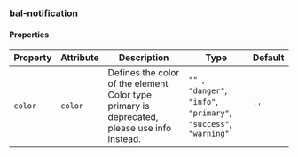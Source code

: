 ### bal-notification
 
#### Properties

| Property | Attribute | Description                                                                                 | Type                                                                        | Default |
| -------- | --------- | ------------------------------------------------------------------------------------------- | --------------------------------------------------------------------------- | ------- |
| `color`  | `color`   | Defines the color of the element Color type primary is deprecated, please use info instead. | `"" `, ` "danger" `, ` "info" `, ` "primary" `, ` "success" `, ` "warning"` | `''`    |


 